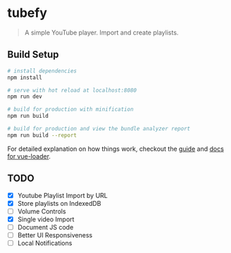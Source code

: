 # tubefy

> A simple YouTube player. Import and create playlists.

## Build Setup

``` bash
# install dependencies
npm install

# serve with hot reload at localhost:8080
npm run dev

# build for production with minification
npm run build

# build for production and view the bundle analyzer report
npm run build --report
```

For detailed explanation on how things work, checkout the [guide](http://vuejs-templates.github.io/webpack/) and [docs for vue-loader](http://vuejs.github.io/vue-loader).

## TODO
- [x] Youtube Playlist Import by URL
- [x] Store playlists on IndexedDB
- [ ] Volume Controls
- [x] Single video Import
- [ ] Document JS code
- [ ] Better UI Responsiveness
- [ ] Local Notifications
